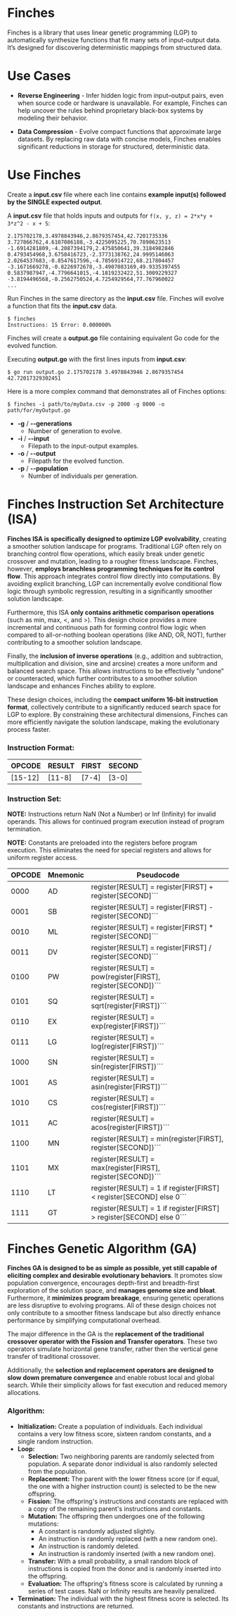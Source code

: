 # Finches

Finches is a library that uses linear genetic programming (LGP) to automatically synthesize functions that fit many sets of input-output data.
It’s designed for discovering deterministic mappings from structured data.

# Use Cases

- **Reverse Engineering** - Infer hidden logic from input–output pairs, even when source code or hardware is unavailable.
For example, Finches can help uncover the rules behind proprietary black-box systems by modeling their behavior.

- **Data Compression** - Evolve compact functions that approximate large datasets.
By replacing raw data with concise models, Finches enables significant reductions in storage for structured, deterministic data.

# Use Finches

Create a **input.csv** file where each line contains **example input(s) followed by the SINGLE expected output**.

A **input.csv** file that holds inputs and outputs for ```f(x, y, z) = 2*x*y + 3*z^2 - x + 5```:
```
2.175702178,3.4978843946,2.8679357454,42.7201735336
3.727866762,4.6107086188,-3.4225095225,70.7890623513
-1.6914281809,-4.2087394179,2.475850641,39.3184982846
0.4793454968,3.6758416723,-2.3773138762,24.9995146063
2.0264537683,-0.8547617596,-4.7856914722,68.217804457
-3.1671669278,-0.8226972678,-3.4907083169,49.9335397455
0.5837987947,-4.7796641015,-4.1819232422,51.3009229327
-3.8194496568,-0.2562750524,4.7254929564,77.767960022
...
```

Run Finches in the same directory as the **input.csv** file.
Finches will evolve a function that fits the **input.csv** data.
```
$ finches
Instructions: 15 Error: 0.000000%
```

Finches will create a **output.go** file containing equivalent Go code for the evolved function.

Executing **output.go** with the first lines inputs from **input.csv**:
```
$ go run output.go 2.175702178 3.4978843946 2.8679357454
42.72017329302451
```

Here is a more complex command that demonstrates all of Finches options:
```
$ finches -i path/to/myData.csv -p 2000 -g 8000 -o path/for/myOutput.go
```
- **-g** / **--generations**
  + Number of generation to evolve.
- **-i** / **--input**
  + Filepath to the input-output examples.
- **-o** / **--output**
  + Filepath for the evolved function.
- **-p** / **--population**
  + Number of individuals per generation.








# Finches Instruction Set Architecture (ISA)

**Finches ISA is specifically designed to optimize LGP evolvability**, creating a smoother solution landscape for programs.
Traditional LGP often rely on branching control flow operations, which easily break under genetic crossover and mutation, leading to a rougher fitness landscape.
Finches, however, **employs branchless programming techniques for its control flow**.
This approach integrates control flow directly into computations.
By avoiding explicit branching, LGP can incrementally evolve conditional flow logic through symbolic regression, resulting in a significantly smoother solution landscape.

Furthermore, this ISA **only contains arithmetic comparison operations** (such as min, max, <, and >).
This design choice provides a more incremental and continuous path for forming control flow logic when compared to all-or-nothing boolean operations (like AND, OR, NOT), further contributing to a smoother solution landscape.

Finally, the **inclusion of inverse operations** (e.g., addition and subtraction, multiplication and division, sine and arcsine) creates a more uniform and balanced search space.
This allows instructions to be effectively "undone" or counteracted, which further contributes to a smoother solution landscape and enhances Finches ability to explore.

These design choices, including the **compact uniform 16-bit instruction format**, collectively contribute to a significantly reduced search space for LGP to explore.
By constraining these architectural dimensions, Finches can more efficiently navigate the solution landscape, making the evolutionary process faster.

### Instruction Format:

|OPCODE |RESULT|FIRST|SECOND|
|-------|------|-----|------|
|[15-12]|[11-8]|[7-4]|[3-0] |

### Instruction Set:

**NOTE:** Instructions return NaN (Not a Number) or Inf (Infinity) for invalid operands.
This allows for continued program execution instead of program termination.

**NOTE:** Constants are preloaded into the registers before program execution.
This eliminates the need for special registers and allows for uniform register access.

|OPCODE|Mnemonic|Pseudocode                                                          |
|------|--------|--------------------------------------------------------------------|
|0000  |AD      |register[RESULT] = register[FIRST] + register[SECOND]```            |
|0001  |SB      |register[RESULT] = register[FIRST] - register[SECOND]```            |
|0010  |ML      |register[RESULT] = register[FIRST] * register[SECOND]```            |
|0011  |DV      |register[RESULT] = register[FIRST] / register[SECOND]```            |
|0100  |PW      |register[RESULT] = pow(register[FIRST], register[SECOND])```        |
|0101  |SQ      |register[RESULT] = sqrt(register[FIRST])```                         |
|0110  |EX      |register[RESULT] = exp(register[FIRST])```                          |
|0111  |LG      |register[RESULT] = log(register[FIRST])```                          |
|1000  |SN      |register[RESULT] = sin(register[FIRST])```                          |
|1001  |AS      |register[RESULT] = asin(register[FIRST])```                         |
|1010  |CS      |register[RESULT] = cos(register[FIRST])```                          |
|1011  |AC      |register[RESULT] = acos(register[FIRST])```                         |
|1100  |MN      |register[RESULT] = min(register[FIRST], register[SECOND])```        |
|1101  |MX      |register[RESULT] = max(register[FIRST], register[SECOND])```        |
|1110  |LT      |register[RESULT] = 1 if register[FIRST] < register[SECOND] else 0```|
|1111  |GT      |register[RESULT] = 1 if register[FIRST] > register[SECOND] else 0```|

# Finches Genetic Algorithm (GA)

**Finches GA is designed to be as simple as possible, yet still capable of eliciting complex and desirable evolutionary behaviors**.
It promotes slow population convergence, encourages depth-first and breadth-first exploration of the solution space, and **manages genome size and bloat**.
Furthermore, it **minimizes program breakage**, ensuring genetic operations are less disruptive to evolving programs.
All of these design choices not only contribute to a smoother fitness landscape but also directly enhance performance by simplifying computational overhead.

The major difference in the GA is the **replacement of the traditional crossover operator with the Fission and Transfer operators**.
These two operators simulate horizontal gene transfer, rather then the vertical gene transfer of traditional crossover.

Additionally, the **selection and replacement operators are designed to slow down premature convergence** and enable robust local and global search. While their simplicity allows for fast execution and reduced memory allocations.

### Algorithm:
- **Initialization:** Create a population of individuals. Each individual contains a very low fitness score, sixteen random constants, and a single random instruction.
- **Loop:**
  + **Selection:** Two neighboring parents are randomly selected from population. A separate donor individual is also randomly selected from the population.
  + **Replacement:** The parent with the lower fitness score (or if equal, the one with a higher instruction count) is selected to be the new offspring.
  + **Fission:** The offspring's instructions and constants are replaced with a copy of the remaining parent's instructions and constants.
  + **Mutation:** The offspring then undergoes one of the following mutations:
    * A constant is randomly adjusted slightly.
    * An instruction is randomly replaced (with a new random one).
    * An instruction is randomly deleted.
    * An instruction is randomly inserted (with a new random one).
  + **Transfer:** With a small probability, a small random block of instructions is copied from the donor and is randomly inserted into the offspring.
  + **Evaluation:** The offspring's fitness score is calculated by running a series of test cases. NaN or Infinity results are heavily penalized.
- **Termination:** The individual with the highest fitness score is selected. Its constants and instructions are returned.
